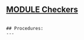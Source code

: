 
## [MODULE Checkers](https://github.com/io-core/System/blob/main/Checkers.Mod)

```
```
```
## Procedures:
---
